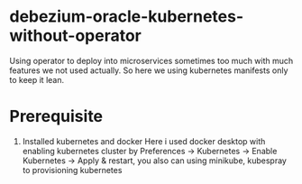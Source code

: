 # debezium-oracle-kubernetes-without-operator

Using operator to deploy into microservices sometimes too much with much features we not used actually. So here we using kubernetes manifests only to keep it lean.
# Prerequisite
1. Installed kubernetes and docker
Here i used docker desktop with enabling kubernetes cluster by Preferences -> Kubernetes -> Enable Kubernetes -> Apply & restart, you also can using minikube, kubespray to provisioning kubernetes

